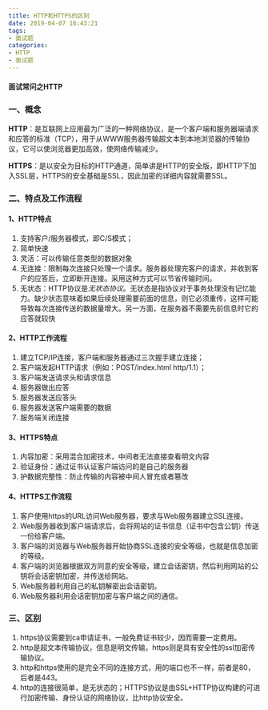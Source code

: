 ```yaml
---
title: HTTP和HTTPS的区别
date: 2019-04-07 16:43:21
tags:
- 面试题
categories:
- HTTP
- 面试题
---
```


#### 面试常问之HTTP

<!--more-->

### 一、概念

**HTTP**：是互联网上应用最为广泛的一种网络协议，是一个客户端和服务器端请求和应答的标准（TCP），用于从WWW服务器传输超文本到本地浏览器的传输协议，它可以使浏览器更加高效，使网络传输减少。

**HTTPS**：是以安全为目标的HTTP通道，简单讲是HTTP的安全版，即HTTP下加入SSL层，HTTPS的安全基础是SSL，因此加密的详细内容就需要SSL。

### 二、特点及工作流程

#### 1、HTTP特点

1. 支持客户/服务器模式，即C/S模式；
2. 简单快速
3. 灵活：可以传输任意类型的数据对象
4. 无连接：限制每次连接只处理一个请求。服务器处理完客户的请求，并收到客户的应答后，立即断开连接。采用这种方式可以节省传输时间。
5. 无状态：HTTP协议是*无状态协议*。无状态是指协议对于事务处理没有记忆能力。缺少状态意味着如果后续处理需要前面的信息，则它必须重传，这样可能导致每次连接传送的数据量增大。另一方面，在服务器不需要先前信息时它的应答就较快

#### 2、HTTP工作流程

1. 建立TCP/IP连接，客户端和服务器通过三次握手建立连接；
2. 客户端发起HTTP请求（例如：POST/index.html http/1.1）；
3. 客户端发送请求头和请求信息
4. 服务器做出应答
5. 服务器发送应答头
6. 服务器发送客户端需要的数据
7. 服务端关闭连接

#### 3、HTTPS特点

1. 内容加密：采用混合加密技术，中间者无法直接查看明文内容
2. 验证身份：通过证书认证客户端访问的是自己的服务器
3. 护数据完整性：防止传输的内容被中间人冒充或者篡改

#### 4、HTTPS工作流程

1. 客户使用https的URL访问Web服务器，要求与Web服务器建立SSL连接。
2. Web服务器收到客户端请求后，会将网站的证书信息（证书中包含公钥）传送一份给客户端。
3. 客户端的浏览器与Web服务器开始协商SSL连接的安全等级，也就是信息加密的等级。
4. 客户端的浏览器根据双方同意的安全等级，建立会话密钥，然后利用网站的公钥将会话密钥加密，并传送给网站。
5. Web服务器利用自己的私钥解密出会话密钥。
6. Web服务器利用会话密钥加密与客户端之间的通信。

### 三、区别

1. https协议需要到ca申请证书，一般免费证书较少，因而需要一定费用。
2. http是超文本传输协议，信息是明文传输，https则是具有安全性的ssl加密传输协议。
3. http和https使用的是完全不同的连接方式，用的端口也不一样，前者是80，后者是443。
4. http的连接很简单，是无状态的；HTTPS协议是由SSL+HTTP协议构建的可进行加密传输、身份认证的网络协议，比http协议安全。